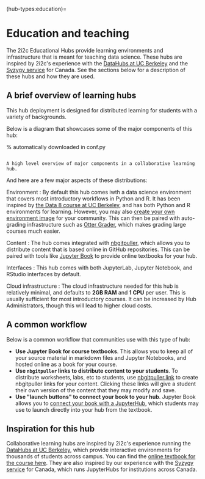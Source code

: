 (hub-types:education)=
# Education and teaching

The 2i2c Educational Hubs provide learning environments and infrastructure that is meant for teaching data science.
These hubs are inspired by 2i2c's experience with the [DataHubs at UC Berkeley](https://docs.datahub.berkeley.edu/en/latest/) and the [Syzygy service](https://syzygy.ca/) for Canada.
See the sections below for a description of these hubs and how they are used.

## A brief overview of learning hubs

This hub deployment is designed for distributed learning for students with a variety of backgrounds.

Below is a diagram that showcases some of the major components of this hub:

% automatically downloaded in conf.py
```{figure} /images/collaborative_learning_hub.png

A high level overview of major components in a collaborative learning hub.
```

And here are a few major aspects of these distributions:

Environment
: By default this hub comes iwth a data science environment that covers most introductory workflows in Python and R.
  It has been inspired by [the Data 8 course at UC Berkeley](http://data8.org/), and has both Python and R environments for learning.
  However, you may also [create your own environment image](environment:image) for your community.
  This can then be paired with auto-grading infrastructure such as [Otter Grader](https://otter-grader.readthedocs.io/), which makes grading large courses much easier.

Content
: The hub comes integrated with [nbgitpuller](https://jupyterhub.github.io/nbgitpuller), which allows you to distribute content that is based online in GitHub repositories.
  This can be paired with tools like [Jupyter Book](https://jupyterbook.org) to provide online textbooks for your hub.

Interfaces
: This hub comes with both JupyterLab, Jupyter Notebook, and RStudio interfaces by default.

Cloud infrastructure
: The cloud infrastructure needed for this hub is relatively minimal, and defaults to **2GB RAM** and **1 CPU** per user.
  This is usually sufficient for most introductory courses.
  It can be increased by Hub Administrators, though this will lead to higher cloud costs.

## A common workflow

Below is a common workflow that communities use with this type of hub:

- **Use Jupyter Book for course textbooks**. This allows you to keep all of your source material in markdown files and Jupyter Notebooks, and hosted online as a book for your course.
- **Use `nbgitpuller` links to distribute content to your students**. To distribute worksheets, labs, etc to students, use [nbgitpuller.link](https://jupyterhub.github.io/nbgitpuller/link) to create nbgitpuller links for your content. Clicking these links will give a student their own version of the content that they may modify and save.
- **Use "launch buttons" to connect your book to your hub**. Jupyter Book allows you to [connect your book with a JupyterHub](https://jupyterbook.org/interactive/launchbuttons.html), which students may use to launch directly into your hub from the textbook.

## Inspiration for this hub

Collaborative learning hubs are inspired by 2i2c's experience running the [DataHubs at UC Berkeley](https://docs.datahub.berkeley.edu/en/latest/), which provide interactive environments for thousands of students across campus.
You can find the [online textbook for the course here](https://inferentialthinking.com).
They are also inspired by our experience with the [Syzygy service](https://syzygy.ca/) for Canada, which runs JupyterHubs for institutions across Canada.
